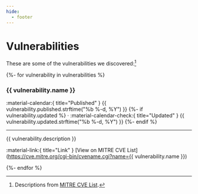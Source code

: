 ```yaml
---
hide:
  - footer
---
```


Vulnerabilities
===============

These are some of the vulnerabilities we discovered:[^1]

{%- for vulnerability in vulnerabilities %}
### {{ vulnerability.name }}

<aside class="mdx-font-size-small" markdown>
:material-calendar:{ title="Published" } {{ vulnerability.published.strftime("%b %-d, %Y") }}
{%- if vulnerability.updated %}
· :material-calendar-check:{ title="Updated" } {{ vulnerability.updated.strftime("%b %-d, %Y") }}
{%- endif %}
</aside>

---

{{ vulnerability.description }}

:material-link:{ title="Link" } [View on MITRE CVE List](https://cve.mitre.org/cgi-bin/cvename.cgi?name={{ vulnerability.name }})
<!-- · :material-link:{ title="Link" } [View on new MITRE CVE List](https://www.cve.org/CVERecord?id={{ vulnerability.name }}) -->
{%- endfor %}

[^1]: Descriptions from [MITRE CVE List](https://www.cve.org/).
